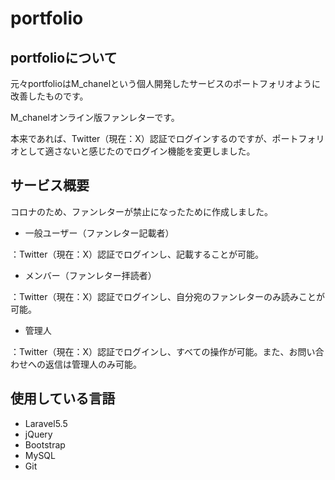 # portfolio

## portfolioについて
元々portfolioはM_chanelという個人開発したサービスのポートフォリオように改善したものです。

M_chanelオンライン版ファンレターです。

本来であれば、Twitter（現在：X）認証でログインするのですが、ポートフォリオとして適さないと感じたのでログイン機能を変更しました。


## サービス概要
コロナのため、ファンレターが禁止になったために作成しました。

- 一般ユーザー（ファンレター記載者）

：Twitter（現在：X）認証でログインし、記載することが可能。

- メンバー（ファンレター拝読者）

：Twitter（現在：X）認証でログインし、自分宛のファンレターのみ読みことが可能。

- 管理人
  
：Twitter（現在：X）認証でログインし、すべての操作が可能。また、お問い合わせへの返信は管理人のみ可能。

## 使用している言語

- Laravel5.5
- jQuery
- Bootstrap
- MySQL
- Git





